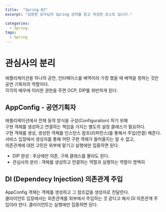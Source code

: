 ```yaml
---
title:  "Spring 02"
excerpt: "김영한 강사님의 Spring 강의를 듣고 작성한 포스트 입니다."

categories:
  - Spring
tags:
  - Spring
---
```



# 관심사의 분리
애플리케이션을 하나의 공연, 인터페이스를 배역이라 가정 했을 때  배역을 정하는 것은 공연 기획자의 역할이다.  
각각의 배우에 이러한 권한을 주면 OCP, DIP를 위반하게 된다.

## AppConfig - 공연기획자
애플리케이션에서 전체 동작 방식을 구성(Configuration) 하기 위해  
구현 객체를 생성하고 연결하는 책임을 가지는 별도의 설정 클래스가 필요하다.  
구현 객체를 생성, 생성한 객체를 인스턴스 참조(리퍼런스)를 통해서 주입(연결) 해준다.  
서비스 입장에서 생성자를 통해 어떤 구현 객체가 들어올지는 알 수 없고,  
의존관계에 대한 고민은 외부에 맡기고 실행에만 집중하면 된다.  
- DIP 완성 : 추상에만 의존, 구체 클래스를 몰라도 된다.  
- 관심사의 분리 : 객체를 생성하고 연결하는 역할과 실행하는 역할이 명백히

## DI (Dependecy Injection) 의존관계 주입
AppConfig 객체는 객체를 생성하고 그 참조값을 생성자로 전달한다.  
클라이언트 입장에서는 외존관계를 외부에서 주입하는 것 같다고 해서 DI 의존관계 주입이라 한다. 클라이언트는 실행에만 집중하면 된다.
